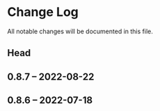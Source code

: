 # Change Log

All notable changes will be documented in this file.

## Head

## 0.8.7 &ndash; 2022-08-22

## 0.8.6 &ndash; 2022-07-18
